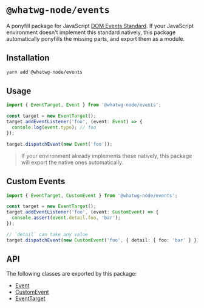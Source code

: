# `@whatwg-node/events`

A ponyfill package for JavaScript [DOM Events Standard](https://dom.spec.whatwg.org/#events). If your JavaScript environment doesn't implement this standard natively, this package automatically ponyfills the missing parts, and export them as a module.

## Installation

```bash
yarn add @whatwg-node/events
```

## Usage

```ts
import { EventTarget, Event } from '@whatwg-node/events';

const target = new EventTarget();
target.addEventListener('foo', (event: Event) => {
  console.log(event.type); // foo
});

target.dispatchEvent(new Event('foo'));
```

> If your environment already implements these natively, this package will export the native ones automatically.

## Custom Events

```ts
import { EventTarget, CustomEvent } from '@whatwg-node/events';

const target = new EventTarget();
target.addEventListener('foo', (event: CustomEvent) => {
  console.assert(event.detail.foo, 'bar');
});

// `detail` can take any value
target.dispatchEvent(new CustomEvent('foo', { detail: { foo: 'bar' } }));
```

## API

The following classes are exported by this package:

- [Event](https://developer.mozilla.org/en-US/docs/Web/API/Event)
- [CustomEvent](https://developer.mozilla.org/en-US/docs/Web/API/CustomEvent)
- [EventTarget](https://developer.mozilla.org/en-US/docs/Web/API/EventTarget)